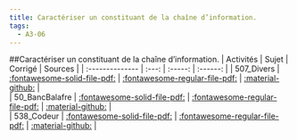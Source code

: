 ```yaml
---
title: Caractériser un constituant de la chaîne d’information. 
tags:
  - A3-06
---
```

[comment]: <> (Généré automatiquement par make_all_activitess.py, creation_fichiers_activites)

##Caractériser un constituant de la chaîne d’information. 
| Activités | Sujet | Corrigé | Sources  | 
| :-------------- | :---: | :-----: | :------: | 
| 507_Divers | [:fontawesome-solid-file-pdf:](https://github.com/xpessoles/ALL_PDF/blob/main/PDF/507_Divers_Sujet.pdf) | [:fontawesome-regular-file-pdf:](https://github.com/xpessoles/ALL_PDF/blob/main/PDF/507_Divers_Corrige.pdf) | [:material-github:](https://github.com/xpessoles/ExercicesCompetences/tree/main/A3_AnalyseFonctionnelleStructurelle/A3_06_ChaineInfo/507_Divers) |  
| 50_BancBalafre | [:fontawesome-solid-file-pdf:](https://github.com/xpessoles/ALL_PDF/blob/main/PDF/50_BancBalafre_Sujet.pdf) | [:fontawesome-regular-file-pdf:](https://github.com/xpessoles/ALL_PDF/blob/main/PDF/50_BancBalafre_Corrige.pdf) | [:material-github:](https://github.com/xpessoles/ExercicesCompetences/tree/main/A3_AnalyseFonctionnelleStructurelle/A3_06_ChaineInfo/50_BancBalafre) |  
| 538_Codeur | [:fontawesome-solid-file-pdf:](https://github.com/xpessoles/ALL_PDF/blob/main/PDF/538_Codeur_Sujet.pdf) | [:fontawesome-regular-file-pdf:](https://github.com/xpessoles/ALL_PDF/blob/main/PDF/538_Codeur_Corrige.pdf) | [:material-github:](https://github.com/xpessoles/ExercicesCompetences/tree/main/A3_AnalyseFonctionnelleStructurelle/A3_06_ChaineInfo/538_Codeur) |  


